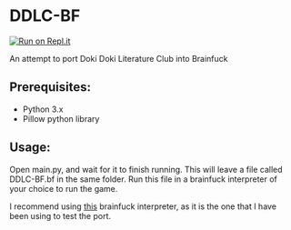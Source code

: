 # DDLC-BF
[![Run on Repl.it](https://repl.it/badge/github/OpenSauce04/DDLC-BF)](https://DDLC-BF.opensauce04.repl.run/)

An attempt to port Doki Doki Literature Club into Brainfuck

## Prerequisites:
- Python 3.x
- Pillow python library

## Usage:
Open main.py, and wait for it to finish running. This will leave a file called DDLC-BF.bf in the same folder. Run this file in a brainfuck interpreter of your choice to run the game.

I recommend using [this](https://github.com/mrnugget/virtual_brainfuck_machine) brainfuck interpreter, as it is the one that I have been using to test the port.
